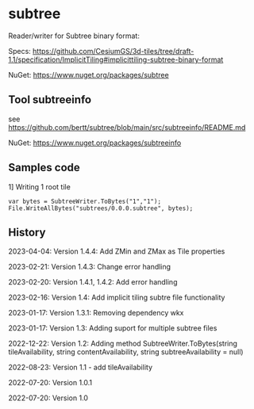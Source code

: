 # subtree

Reader/writer for Subtree binary format:

Specs: https://github.com/CesiumGS/3d-tiles/tree/draft-1.1/specification/ImplicitTiling#implicittiling-subtree-binary-format

NuGet: https://www.nuget.org/packages/subtree

## Tool subtreeinfo

see https://github.com/bertt/subtree/blob/main/src/subtreeinfo/README.md

NuGet: https://www.nuget.org/packages/subtreeinfo

## Samples code 

1] Writing 1 root tile

```
var bytes = SubtreeWriter.ToBytes("1","1");
File.WriteAllBytes("subtrees/0.0.0.subtree", bytes);
```

## History

2023-04-04: Version 1.4.4: Add ZMin and ZMax as Tile properties

2023-02-21: Version 1.4.3: Change error handling

2023-02-20: Version 1.4.1, 1.4.2: Add error handling

2023-02-16: Version 1.4: Add implicit tiling subtre file functionality

2023-01-17: Version 1.3.1: Removing dependency wkx 

2023-01-17: Version 1.3: Adding suport for multiple subtree files

2022-12-22: Version 1.2: Adding method SubtreeWriter.ToBytes(string tileAvailability, string contentAvailability, string subtreeAvailability = null)

2022-08-23: Version 1.1 - add tileAvailability

2022-07-20: Version 1.0.1

2022-07-20: Version 1.0

